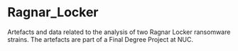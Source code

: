 # Ragnar_Locker
Artefacts and data related to the analysis of two Ragnar Locker ransomware strains. The artefacts are part of a Final Degree Project at NUC.
